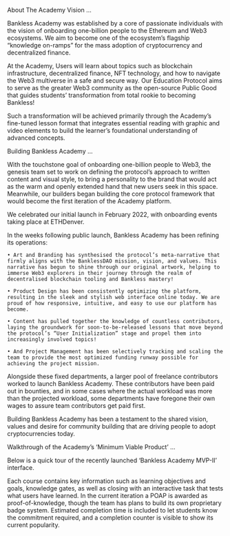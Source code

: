 About
The Academy Vision ...


Bankless Academy was established by a core of passionate individuals with the vision of onboarding one-billion people to the Ethereum and Web3 ecosystems. We aim to become one of the ecosystem’s flagship “knowledge on-ramps” for the mass adoption of cryptocurrency and decentralized finance.



At the Academy, Users will learn about topics such as blockchain infrastructure, decentralized finance, NFT technology, and how to navigate the Web3 multiverse in a safe and secure way. Our Education Protocol aims to serve as the greater Web3 community as the open-source Public Good that guides students’ transformation from total rookie to becoming Bankless!

Such a transformation will be achieved primarily through the Academy’s fine-tuned lesson format that integrates essential reading with graphic and video elements to build the learner’s foundational understanding of advanced concepts.



Building Bankless Academy ...


With the touchstone goal of onboarding one-billion people to Web3, the genesis team set to work on defining the protocol’s approach to written content and visual style, to bring a personality to the brand that would act as the warm and openly extended hand that new users seek in this space. Meanwhile, our builders began building the core protocol framework that would become the first iteration of the Academy platform. 

We celebrated our initial launch in February 2022, with onboarding events taking place at ETHDenver.



In the weeks following public launch, Bankless Academy has been refining its operations:



    • Art and Branding has synthesised the protocol’s meta-narrative that firmly aligns with the BanklessDAO mission, vision, and values. This narrative has begun to shine through our original artwork, helping to immerse Web3 explorers in their journey through the realm of decentralised blockchain tooling and Bankless mastery!

    • Product Design has been consistently optimizing the platform, resulting in the sleek and stylish web interface online today. We are proud of how responsive, intuitive, and easy to use our platform has become.

    • Content has pulled together the knowledge of countless contributors, laying the groundwork for soon-to-be-released lessons that move beyond the protocol’s “User Initialization” stage and propel them into increasingly involved topics!

    • And Project Management has been selectively tracking and scaling the team to provide the most optimized funding runway possible for achieving the project mission.



Alongside these fixed departments, a larger pool of freelance contributors worked to launch Bankless Academy. These contributors have been paid out in bounties, and in some cases where the actual workload was more than the projected workload, some departments have foregone their own wages to assure team contributors get paid first. 



Building Bankless Academy has been a testament to the shared vision, values and desire for community building that are driving people to adopt cryptocurrencies today.



Walkthrough of the Academy’s ‘Minimum Viable Product’ ...


Below is a quick tour of the recently launched ‘Bankless Academy MVP-II’ interface.



Each course contains key information such as learning objectives and goals, knowledge gates, as well as closing with an interactive task that tests what users have learned. In the current iteration a POAP is awarded as proof-of-knowledge, though the team has plans to build its own proprietary badge system. Estimated completion time is included to let students know the commitment required, and a completion counter is visible to show its current popularity.